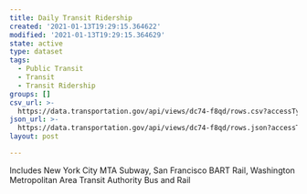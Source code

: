 ```yaml
---
title: Daily Transit Ridership
created: '2021-01-13T19:29:15.364622'
modified: '2021-01-13T19:29:15.364629'
state: active
type: dataset
tags:
  - Public Transit
  - Transit
  - Transit Ridership
groups: []
csv_url: >-
  https://data.transportation.gov/api/views/dc74-f8qd/rows.csv?accessType=DOWNLOAD
json_url: >-
  https://data.transportation.gov/api/views/dc74-f8qd/rows.json?accessType=DOWNLOAD
layout: post

---
```

Includes New York City MTA Subway, San Francisco BART Rail, Washington Metropolitan Area Transit Authority Bus and Rail
